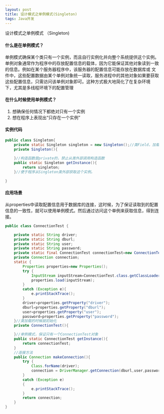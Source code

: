 ```yaml
---
layout: post
title: 设计模式之单例模式(Singleton)
tags: Java开发
---
```


设计模式之单例模式 （Singleton)



#### 什么是在单例模式？

单例模式确保某个类只有一个实例，而且自行实例化并向整个系统提供这个实例。 单例对象通常作为程序中的存放配置信息的载体，因为它能保证其他对象读到一致的信息。例如在某个服务器程序中，该服务器的配置信息可能存放在数据库或 文件中，这些配置数据由某个单例对象统一读取，服务进程中的其他对象如果要获取这些配置信息，只需访问该单例对象即可。这种方式极大地简化了在复杂环境 下，尤其是多线程环境下的配置管理 

#### 在什么时候使用单例模式？

1. 想确保任何情况下都绝对只有一个实例
2. 想在程序上表现出“只存在一个实例”

#### 实例代码

```java
public class Singleton{
    private static Singleton singleton = new Singleton();//类Field，加载类时便生成这个实例
    private Singleton(){
        
    }//构造函数是private的，禁止从类外部调用构造函数
    public static Singleton getInstance(){
        return singleton;
    }//便于程序从Singleton类外部获取这个实例。
    
}
```

#### 应用场景

从properties中读取配置信息用于数据库的连接，这时候，为了保证读取到的配置信息的一致性，就可以使用单例模式。然后通过访问这个单例来获取信息，得到连接。

```java
public class ConnectionTest {

    private static String driver;
    private static String dburl;
    private static String user;
    private static String password;
    private static final ConnectionTest connectionTest=new ConnectionTest();//用来存储数据库信息
    private Connection connection;
    static {
        Properties properties=new Properties();
        try {
            InputStream inputStream=ConnectionTest.class.getClassLoader().getResourceAsStream("jdbcTest.properties");
            properties.load(inputStream);
        }
        catch (Exception e){
            e.printStackTrace();
        }
        driver=properties.getProperty("driver");
        dburl=properties.getProperty("dburl");
        user=properties.getProperty("user");
        password=properties.getProperty("password");
    }//类加载的时候就初始化
    private ConnectionTest(){

    }//单例模式，保证只有一个ConnectionTest对象
    public static ConnectionTest getInstance(){
        return connectionTest;
    }
    //连接方法
    public Connection makeConnection(){
        try {
            Class.forName(driver);
            connection = DriverManager.getConnection(dburl,user,password);
        }
        catch (Exception e)
        {
            e.printStackTrace();
        }
        return connection;
    }
}
```

